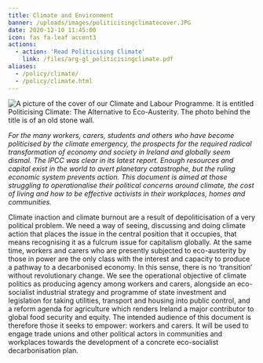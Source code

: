 ```yaml
---
title: Climate and Environment 
banner: /uploads/images/politicisingclimatecover.JPG
date: 2020-12-10 11:45:00
icon: fas fa-leaf accent3
actions:
  - action: 'Read Politicising Climate'
    link: /files/arg-gl_politicisingclimate.pdf
aliases:
  - /policy/climate/
  - /policy/climate.html
---
```


<img src="/uploads/images/politicisingclimatecover.JPG" alt="A picture of the cover of our Climate and Labour Programme. It is entitled Politicising Climate: 
The Alternative to Eco-Austerity. The photo behind the title is of an old stone wall." title="Politicising Climate programme document cover."/>

*For the many workers, carers, students and others who have become politicised by the climate emergency, the prospects for the required radical transformation of economy and society in Ireland and globally seem dismal. The IPCC was clear in its latest report. Enough resources and capital exist in the world to avert planetary catastrophe, but the ruling economic system prevents action. This document is aimed at those struggling to operationalise their political concerns around climate, the cost of living and how to be effective activists in their workplaces, homes and communities.* 

Climate inaction and climate burnout are a result of depoliticisation of a very political problem. We need a way of seeing, discussing and doing climate action that places the issue in the central position that it occupies, that means recognising it as a fulcrum issue for capitalism globally. At the same time, workers and carers who are presently subjected to eco-austerity by those in power are the only class with the interest and capacity to produce a pathway to a decarbonised economy. In this sense, there is no ‘transition’ without revolutionary change. We see the operational objective of climate politics as producing agency among workers and carers, alongside an eco-socialist industrial strategy and programme of state investment and legislation for taking utilities, transport and housing into public control, and a reform agenda for agriculture which renders Ireland a major contributor to global food security and equity. The intended audience of this document is therefore those it seeks to empower: workers and carers. It will be used to engage trade unions and other political actors in communities and workplaces towards the development of a concrete eco-socialist decarbonisation plan.
